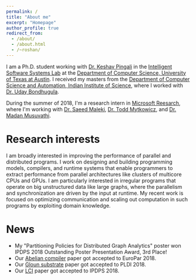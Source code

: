 ```yaml
---
permalink: /
title: "About me"
excerpt: "Homepage"
author_profile: true
redirect_from: 
  - /about/
  - /about.html
  - /~roshan/
---
```


I am a Ph.D. student working with [Dr. Keshav Pingali](https://www.cs.utexas.edu/~pingali/) in the [Intelligent Software Systems Lab](http://iss.ices.utexas.edu/) at the [Department of Computer Science, University of Texas at Austin](https://www.cs.utexas.edu/). I received my masters from the [Department of Computer Science and Automation, Indian Institute of Science](http://www.csa.iisc.ac.in/), where I worked with [Dr. Uday Bondhugula](http://drona.csa.iisc.ernet.in/~uday/).

During the summer of 2018, I'm a research intern in [Microsoft Reesarch](https://www.microsoft.com/en-us/research/group/research-in-software-engineering-rise/), where I'm working with [Dr. Saeed Maleki](https://www.microsoft.com/en-us/research/people/saemal/), [Dr. Todd Mytkowicz](https://www.microsoft.com/en-us/research/people/toddm/), and [Dr. Madan Musuvathi](https://www.microsoft.com/en-us/research/people/madanm/).

# Research interests

I am broadly interested in improving the performance of parallel and distributed programs. I work on designing and building programming models, compilers, and runtime systems that enable programmers to extract performance from parallel architectures like clusters of multicore CPUs and GPUs. I am particularly interested in irregular programs that operate on big unstructured data like large graphs, where the parallelism and synchronization are driven by the input at runtime. My recent work is
focused on optimizing communication and scaling out computation in such programs by exploiting domain knowledge.

# News

* My "Partitioning Policies for Distributed Graph Analytics" poster won IPDPS 2018 Outstanding Poster Presentation Award, 3rd Place!
* Our [Abelian compiler](https://roshandathathri.github.io/publication/2018-europar) paper got accepted to EuroPar 2018.
* Our [Gloun substrate](https://roshandathathri.github.io/publication/2018-pldi) paper got accepted to PLDI 2018.
* Our [LCI](https://roshandathathri.github.io/publication/2018-ipdps) paper got accepted to IPDPS 2018.